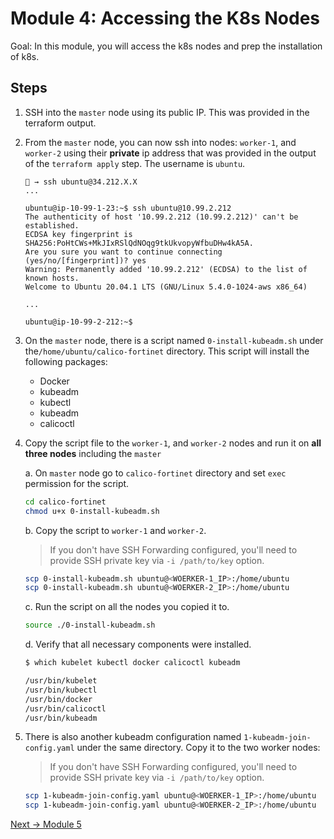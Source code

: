 # Module 4: Accessing the K8s Nodes

Goal: In this module, you will access the k8s nodes and prep the installation of k8s.

## Steps

1. SSH into the `master` node using its public IP. This was provided in the terraform output.

2. From the `master` node, you can now ssh into nodes:  `worker-1`, and `worker-2` using their **private** ip address that was provided in the output of the `terraform apply` step. The username is `ubuntu`.

    ```text
    🐯 → ssh ubuntu@34.212.X.X
    ...

    ubuntu@ip-10-99-1-23:~$ ssh ubuntu@10.99.2.212
    The authenticity of host '10.99.2.212 (10.99.2.212)' can't be established.
    ECDSA key fingerprint is SHA256:PoHtCWs+MkJIxRSlQdNOqg9tkUkvopyWfbuDHw4kA5A.
    Are you sure you want to continue connecting (yes/no/[fingerprint])? yes
    Warning: Permanently added '10.99.2.212' (ECDSA) to the list of known hosts.
    Welcome to Ubuntu 20.04.1 LTS (GNU/Linux 5.4.0-1024-aws x86_64)

    ...

    ubuntu@ip-10-99-2-212:~$ 
    ```

3. On the `master` node, there is a script named `0-install-kubeadm.sh` under the`/home/ubuntu/calico-fortinet` directory. This script will install the following packages:

    - Docker
    - kubeadm
    - kubectl
    - kubeadm
    - calicoctl

4. Copy the script file to the  `worker-1`, and `worker-2` nodes and run it on **all three nodes** including the `master`

    a. On `master` node go to `calico-fortinet` directory and set `exec` permission for the script.

    ```bash
    cd calico-fortinet
    chmod u+x 0-install-kubeadm.sh
    ```

    b. Copy the script to `worker-1` and `worker-2`.

    >If you don't have SSH Forwarding configured, you'll need to provide SSH private key via `-i /path/to/key` option.

    ```bash
    scp 0-install-kubeadm.sh ubuntu@<WOERKER-1_IP>:/home/ubuntu
    scp 0-install-kubeadm.sh ubuntu@<WOERKER-2_IP>:/home/ubuntu
    ```

    c. Run the script on all the nodes you copied it to.

    ```bash
    source ./0-install-kubeadm.sh
    ```

    d. Verify that all necessary components were installed.

    ```bash
    $ which kubelet kubectl docker calicoctl kubeadm
    
    /usr/bin/kubelet
    /usr/bin/kubectl
    /usr/bin/docker
    /usr/bin/calicoctl
    /usr/bin/kubeadm
    ```

5. There is also another kubeadm configuration named `1-kubeadm-join-config.yaml` under the same directory. Copy it to the two worker nodes:

    >If you don't have SSH Forwarding configured, you'll need to provide SSH private key via `-i /path/to/key` option.

    ```bash
    scp 1-kubeadm-join-config.yaml ubuntu@<WOERKER-1_IP>:/home/ubuntu
    scp 1-kubeadm-join-config.yaml ubuntu@<WOERKER-2_IP>:/home/ubuntu
    ```

[Next -> Module 5](../modules/creating-your-k8s-cluster.md)
